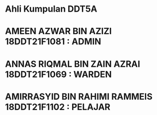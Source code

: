 # Ahli Kumpulan DDT5A
# AMEEN AZWAR BIN AZIZI 18DDT21F1081 : ADMIN
# ANNAS RIQMAL BIN ZAIN AZRAI 18DDT21F1069 : WARDEN
# AMIRRASYID BIN RAHIMI RAMMEIS 18DDT21F1102 : PELAJAR

